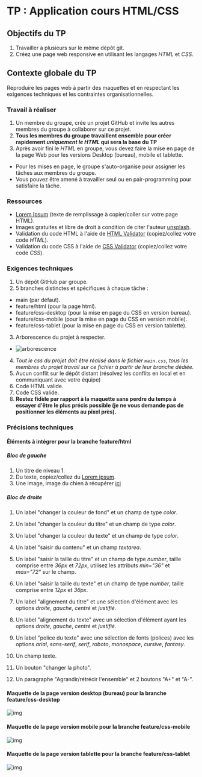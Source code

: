 # TP : Application cours HTML/CSS

## Objectifs du TP

1. Travailler à plusieurs sur le même dépôt git.
2. Créez une page web responsive en utilisant les langages *HTML* et *CSS*.

## Contexte globale du TP

Reproduire les pages web à partir des maquettes et en respectant les exigences techniques et les contraintes organisationnelles.

### Travail à réaliser

1. Un membre du groupe, crée un projet GitHub et invite les autres membres du groupe à collaborer sur ce projet. 
2. **Tous les membres du groupe travaillent ensemble pour créer rapidement *uniquement le HTML* qui sera la base du TP**
3. Après avoir fini le *HTML* en groupe, vous devez faire la mise en page de la page Web pour les versions Desktop (bureau), mobile et tablette.
- Pour les mises en page, le groupe s'auto-organise pour assigner les tâches aux membres du groupe.
- Vous pouvez être amené à travailler seul ou en pair-programming pour satisfaire la tâche.

### Ressources

- [Lorem Ipsum](https://www.lipsum.com/) (texte de remplissage à copier/coller sur votre page HTML).
- Images gratuites et libre de droit à condition de citer l'auteur [unsplash](https://unsplash.com/).
- Validation du code HTML à l'aide de [HTML Validator](https://validator.w3.org/#validate_by_input) (copiez/collez votre code *HTML*).
- Validation du code CSS à l'aide de [CSS Validator](https://jigsaw.w3.org/css-validator/#validate_by_input) (copiez/collez votre code *CSS*).

### Exigences techniques

1. Un dépôt GitHub par groupe.
2. 5 branches distinctes et spécifiques à chaque tâche :
- main (par défaut).
- feature/html (pour la page html).
- feature/css-desktop (pour la mise en page du CSS en version bureau).
- feature/css-mobile (pour la mise en page du CSS en version mobile).
- feature/css-tablet (pour la mise en page du CSS en version tablette).
3. Arborescence du projet à respecter.
- ![arborescence](img/mockups/arborescence.png)
4. *Tout le css du projet doit être réalisé dans le fichier `main.css`, tous les membres du projet travail sur ce fichier à partir de leur branche dédiée.*
5. Aucun conflit sur le dépôt distant (résolvez les conflits en local et en communiquant avec votre équipe)
6. Code HTML valide.
7. Code CSS valide.
8. **Restez fidèle par rapport à la maquette sans perdre du temps à essayer d'être le plus précis possible (je ne vous demande pas de positionner les éléments au pixel près).**

### Précisions techniques

#### Éléments à intégrer pour la branche feature/html

##### Bloc de gauche

1. Un titre de niveau 1.
2. Du texte, copiez/collez du [Lorem ipsum](https://www.lipsum.com/).
3. Une image, image du chien à récupérer [ici](https://unsplash.com/photos/siNDDi9RpVY)

##### Bloc de droite

1. Un label "changer la couleur de fond" et un champ de type *color*.
2. Un label "changer la couleur du titre" et un champ de type *color*.
3. Un label "changer la couleur du texte" et un champ de type *color*.
4. Un label "saisir du contenu" et un champ *textarea*.
5. Un label "saisir la taille du titre" et un champ de type *number*, taille comprise entre *36px* et *72px*, utilisez les attributs *min="36"* et *max="72"* sur le champ.

6. Un label "saisir la taille du texte" et un champ de type *number*, taille comprise entre *12px* et *36px*.
7. Un label "alignement du titre" et une sélection d'élément avec les options *droite*, *gauche*, *centré* et *justifié*.
8. Un label "alignement du texte" avec un sélection d'élément ayant les options *droite*, *gauche*, *centré* et *justifié*.
9. Un label "police du texte" avec une sélection  de fonts (polices) avec les options *arial*, *sans-serif*, *serif*, *roboto*, *monospace*, *cursive*, *fantasy*. 
10. Un champ texte.
11. Un bouton "changer la photo".
12. Un paragraphe "Agrandir/rétrécir l'ensemble" et 2 boutons "A+" et "A-".

#### Maquette de la page version desktop (bureau) pour la branche feature/css-desktop

![img](./img/mockups/desktop.png)

#### Maquette de la page version mobile pour la branche feature/css-mobile

![img](./img/mockups/mobile.png)

#### Maquette de la page version tablette pour la branche feature/css-tablet

![img](./img/mockups/tablet.png)